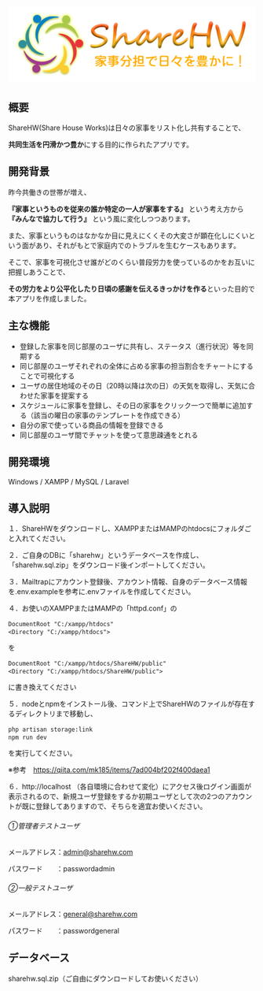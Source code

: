# ![Share HW](https://raw.githubusercontent.com/penguin513/ShareHW/master/ShareHW/public/img/ShareHW_logo.png)
## 概要
ShareHW(Share House Works)は日々の家事をリスト化し共有することで、

**共同生活を円滑かつ豊か**にする目的に作られたアプリです。

## 開発背景
昨今共働きの世帯が増え、

**『家事というものを従来の誰か特定の一人が家事をする』** という考え方から **『みんなで協力して行う』** という風に変化しつつあります。

また、家事というものはなかなか目に見えにくくその大変さが顕在化しにくいという面があり、それがもとで家庭内でのトラブルを生むケースもあります。

そこで、家事を可視化させ誰がどのくらい普段労力を使っているのかをお互いに把握しあうことで、

**その労力をより公平化したり日頃の感謝を伝えるきっかけを作る**といった目的で本アプリを作成しました。

## 主な機能
- 登録した家事を同じ部屋のユーザに共有し、ステータス（進行状況）等を同期する
- 同じ部屋のユーザそれぞれの全体に占める家事の担当割合をチャートにすることで可視化する
- ユーザの居住地域のその日（20時以降は次の日）の天気を取得し、天気に合わせた家事を提案する
- スケジュールに家事を登録し、その日の家事をクリック一つで簡単に追加する（該当の曜日の家事のテンプレートを作成できる）
- 自分の家で使っている商品の情報を登録できる
- 同じ部屋のユーザ間でチャットを使って意思疎通をとれる

## 開発環境
Windows / XAMPP / MySQL / Laravel

## 導入説明
１．ShareHWをダウンロードし、XAMPPまたはMAMPのhtdocsにフォルダごと入れてください。

２．ご自身のDBに「sharehw」というデータベースを作成し、「sharehw.sql.zip」をダウンロード後インポートしてください。

３．Mailtrapにアカウント登録後、アカウント情報、自身のデータベース情報を.env.exampleを参考に.envファイルを作成してください。

４．お使いのXAMPPまたはMAMPの「httpd.conf」の
```
DocumentRoot "C:/xampp/htdocs"
<Directory "C:/xampp/htdocs">
```

を


```
DocumentRoot "C:/xampp/htdocs/ShareHW/public"
<Directory "C:/xampp/htdocs/ShareHW/public">
```

に書き換えてください

５．nodeとnpmをインストール後、コマンド上でShareHWのファイルが存在するディレクトリまで移動し、

```
php artisan storage:link
npm run dev
```

を実行してください。

※参考　https://qiita.com/mk185/items/7ad004bf202f400daea1

６．http://localhost （各自環境に合わせて変化）にアクセス後ログイン画面が表示されるので、新規ユーザ登録をするか初期ユーザとして次の2つのアカウントが既に登録してありますので、そちらを適宜お使いください。

###### ①管理者テストユーザ

メールアドレス：admin@sharehw.com

パスワード　　：passwordadmin

###### ②一般テストユーザ

メールアドレス：general@sharehw.com

パスワード　　：passwordgeneral

## データベース
sharehw.sql.zip（ご自由にダウンロードしてお使いください）
